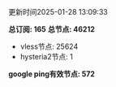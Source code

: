 更新时间2025-01-28 13:09:33

**总订阅: 165**
**总节点: 46212**
- vless节点: 25624
- hysteria2节点: 1

**google ping有效节点: 572**
